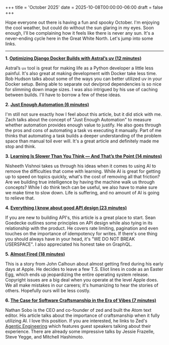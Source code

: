 +++
title = 'October 2025'
date = 2025-10-08T00:00:00-06:00
draft = false
+++

Hope everyone out there is having a fun and spooky October.
I'm enjoying the cool weather, but could do without the sun glaring in my eyes.
Soon enough, I'll be complaining how it feels like there is never any sun.
It's a never-ending cycle here in the Great White North.
Let's jump into some links.

---

**1. [Optimizing Django Docker Builds with Astral’s uv (12 minutes)](https://rob.cogit8.org/posts/optimizing-django-docker-builds-with-astrals-uv/)**

Astral’s `uv` tool is great for making life as a Python developer a little less painful.
It's also great at making development with Docker take less time.
Rob Hudson talks about some of the ways you can better utilized uv in your Docker setup.
Being able to separate out dev/prod dependencies is so nice for slimming down image sizes.
I was also intrigued by his use of caching between builds.
I'll have to borrow a few of these ideas.

**2. [Just Enough Automation (6 minutes)](https://bevel.work/blog/just-enough-automation/)**

I'm still not sure exactly how I feel about this article, but it did stick with me.
Zach talks about the concept of "Just Enough Automation" to measure whether automation provides enough value to justify.
He also goes through the pros and cons of automating a task vs executing it manually.
Part of me thinks that automating a task builds a deeper understanding of the problem space than manual toil ever will.
It's a great article and definitely made me stop and think.

**3. [Learning Is Slower Than You Think — And That’s the Point (14 minutes)](https://nisheethvishnoi.substack.com/p/learning-is-slower-than-you-think)**

Nisheeth Vishnoi takes us through his ideas when it comes to using AI to remove the difficulties that come with learning.
While AI is great for getting up to speed on topics quickly, what's the cost of removing all that friction?
Are we building true intelligence by having the machine walk us through concepts?
While I do think tech can be useful, we also have to make sure we make time to slow down.
Life is suffering, and no amount of AI is going to relieve that.

**4. [Everything I know about good API design (23 minutes)](https://www.seangoedecke.com/good-api-design/)**

If you are new to building API's, this article is a great place to start.
Sean Goedecke outlines some principles on API design while also tying in its relationship with the product.
He covers rate limiting, pagination and even touches on the importance of idempotency for writes.
If there's one thing you should always have in your head, it's "WE DO NOT BREAK USERSPACE".
I also appreciated his honest take on GraphQL.

**5. [Almost Fired (18 minutes)](https://www.engineersneedart.com/blog/almostfired/almostfired.html)**

This is a story from John Calhoun about almost getting fired during his early days at Apple.
He decides to leave a few T.S. Eliot lines in code as an Easter Egg, which ends up jeopardizing the entire operating system release.
Copyright issues are a big deal when you operate at the level Apple does.
We all make mistakes in our careers; it's humanizing to hear the stories of others.
Hopefully ours will be less costly.

**6. [The Case for Software Craftsmanship in the Era of Vibes (7 minutes)](https://zed.dev/blog/software-craftsmanship-in-the-era-of-vibes)**

Nathan Sobo is the CEO and co-founder of zed and built the Atom text editor.
His article talks about the importance of craftsmanship when it fully utilizing AI.
I love this position.
If you are interested, he links to Zed's [Agentic Engineering][1] which features guest speakers talking about their experience.
There are already some impressive talks by Jessie Frazelle, Steve Yegge, and Mitchell Hashimoto.


[1]: https://zed.dev/agentic-engineering
